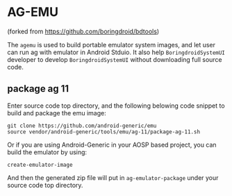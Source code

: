 # AG-EMU 
(forked from https://github.com/boringdroid/bdtools)

The `agemu` is used to build portable emulator system images, and let user can run ag with emulator in Android Stduio. It also help `BoringdroidSystemUI` developer to develop `BoringdroidSystemUI` without downloading full source code.

## package ag 11

Enter source code top directory, and the following belowing code snippet to build and package the emu image:

```
git clone https://github.com/android-generic/emu
source vendor/android-generic/tools/emu/ag-11/package-ag-11.sh
```

Or if you are using Android-Generic in your AOSP based project, you can build the emulator by using:

```
create-emulator-image
```

And then the generated zip file will put in `ag-emulator-package` under your source code top directory.

